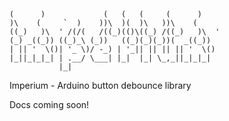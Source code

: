                                                 
```
(      )             (   (   (     (      )    
)\    (     `  )    ))\  )(  )\   ))\    (     
((_)   )\  ' /(/(   /((_)(()\((_) /((_)   )\  ' 
(_) _((_)) ((_)_\ (_))   ((_)(_)(_))(  _((_))  
| || '  \()| '_ \)/ -_) | '_|| || || || '  \() 
|_||_|_|_| | .__/ \___| |_|  |_| \_,_||_|_|_|  
           |_|                                 
```

Imperium - Arduino button debounce library

Docs coming soon!
